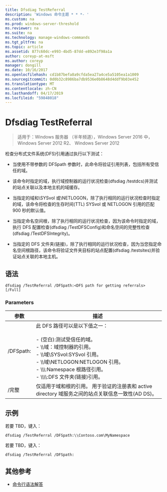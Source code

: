 ```yaml
---
title: Dfsdiag TestReferral
description: 'Windows 命令主题 * * *- '
ms.custom: na
ms.prod: windows-server-threshold
ms.reviewer: na
ms.suite: na
ms.technology: manage-windows-commands
ms.tgt_pltfrm: na
ms.topic: article
ms.assetid: 877c60dc-e993-4bd5-87dd-e892e3f98a1a
author: coreyp-at-msft
ms.author: coreyp
manager: dongill
ms.date: 10/16/2017
ms.openlocfilehash: cd1b87befa8a9cfda5ea27a4ce5a5105ea1a1009
ms.sourcegitcommit: 0d0b32c8986ba7db9536e0b8648d4ddf9b03e452
ms.translationtype: MT
ms.contentlocale: zh-CN
ms.lasthandoff: 04/17/2019
ms.locfileid: "59848018"
---
```

# <a name="dfsdiag-testreferral"></a>Dfsdiag TestReferral

>适用于：Windows 服务器 （半年频道），Windows Server 2016 中，Windows Server 2012 R2、 Windows Server 2012

检查分布式文件系统\(DFS\)引用通过执行以下测试：  
  
-   当使用不带参数的 DFSpath 参数时，此命令将验证引用列表，包括所有受信任的域。  
  
-   该命令时指定的域，执行域控制器的运行状况检查\(dfsdiag \/testdcs\)并测试的站点关联以及本地主机的域缓存。  
  
-   当指定的域和\\SYSvol 或\\NETLOGON，除了执行相同的运行状况检查时指定的域，该命令将检查的生存时间\(TTL\) SYSvol 或 NETLOGON 引用的匹配 900 秒的默认值。  
  
-   当指定命名空间根，除了执行相同的运行状况检查，因为该命令时指定的域，执行 DFS 配置检查\(dfsdiag \/TestDFSConfig\)和命名空间的完整性检查\(dfsdiag \/TestDFSIntegrity\)。  
  
-   当指定的 DFS 文件夹\(链接\)，除了执行相同的运行状况检查，因为当您指定命名空间根路径，该命令将验证文件夹目标的站点配置\(dfsdiag \/testsites\)并验证站点关联的本地主机。  
  
  
  
## <a name="syntax"></a>语法  
  
```  
dfsdiag /TestReferral /DFSpath:<DFS path for getting referrals> [/Full]  
```  
  
### <a name="parameters"></a>Parameters  
  
|参数|描述|  
|-------|--------|  
|\/DFSpath:<path for getting referrals>|此 DFS 路径可以是以下值之一：<br /><br />-   \(空白\):测试受信任的域。<br />-   \\\\域：域控制器的引用。<br />-   \\\\域\\SYSvol:SYSvol 引用。<br />-   \\\\域\\NETLOGON:NETLOGON 引用。<br />-   \\\\<Domain or server>\\<Namespace Root>:Namespace 根路径引用。<br />-   \\\\<Domain or server>\\<Namespace root>\\<DFS folder>:DFS 文件夹\(链接\)引用。|  
|\/完整|仅适用于域和根的引用。 用于验证的注册表和 active directory 域服务之间的站点关联信息一致性\(AD DS\)。|  
  
## <a name="BKMK_Examples"></a>示例  
若要 TBD，键入：  
  
```  
dfsdiag /TestReferral /DFSpath:\\Contoso.com\MyNamespace  
```  
  
若要 TBD，键入：  
  
```  
dfsdiag /TestReferral /DFSpath:  
```  
  
## <a name="additional-references"></a>其他参考  
  
-   [命令行语法解答](command-line-syntax-key.md)  
  

